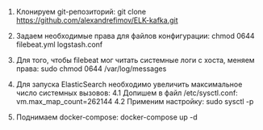 1. Клонируем git-репозиторий:
        git clone https://github.com/alexandrefimov/ELK-kafka.git

2. Задаем необходимые права для файлов конфигурации:
        chmod 0644 filebeat.yml logstash.conf

3. Для того, чтобы filebeat мог читать системные логи с хоста, меняем права:
        sudo chmod 0644 /var/log/messages

4. Для запуска ElasticSearch необходимо увеличить максимальное число системных вызовов:
        4.1 Допишем в файл /etc/sysctl.conf:
                vm.max_map_count=262144
        4.2 Применим настройку:
                sudo sysctl -p

5. Поднимаем docker-compose:
        docker-compose up -d

